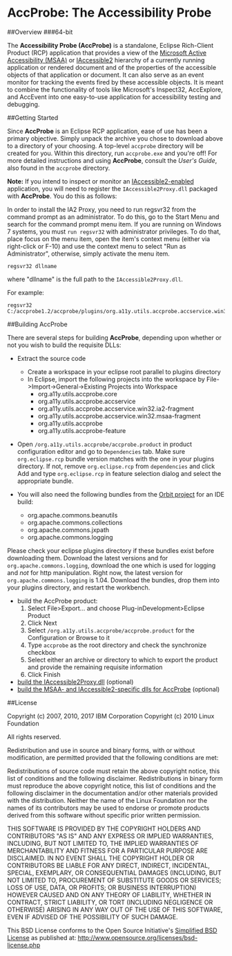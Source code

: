 # AccProbe: The Accessibility Probe

##Overview
###64-bit

The **Accessibility Probe (AccProbe)** is a standalone, Eclipse Rich-Client Product (RCP) application that provides a view of the [Microsoft Active Accessibility (MSAA)](http://msdn2.microsoft.com/en-us/library/ms697707.aspx) or [IAccessible2](http://a11y.org/ia2) hierarchy of a currently running application or rendered document and of the properties of the accessible objects of that application or document. It can also serve as an event monitor for tracking the events fired by these accessible objects. It is meant to combine the functionality of tools like Microsoft's Inspect32, AccExplore, and AccEvent into one easy-to-use application for accessibility testing and debugging.

##Getting Started

Since **AccProbe** is an Eclipse RCP application, ease of use has been a primary objective. Simply unpack the archive you chose to download above to a directory of your choosing. A top-level ```accprobe``` directory will be created for you. Within this directory, run ```accprobe.exe``` and you're off! For more detailed instructions and using **AccProbe**, consult the *User's Guide*, also found in the ```accprobe``` directory.

**Note:** If you intend to inspect or monitor an [IAccessible2-enabled](http://a11y.org/ia2) application, you will need to register the ```IAccessible2Proxy.dll``` packaged with **AccProbe**. You do this as follows:

In order to install the IA2 Proxy, you need to run regsvr32 from the command prompt as an administrator. To do this, go to the Start Menu and search for the command prompt menu item. If you are running on Windows 7 systems, you must ```run regsvr32``` with administrator privileges. To do that, place focus on the menu item, open the item's context menu (either via right-click or F-10) and use the context menu to select "Run as Administrator", otherwise, simply activate the menu item.
```
regsvr32 dllname
```
where "dllname" is the full path to the ```IAccessible2Proxy.dll```.

For example:

```
regsvr32 C:/accprobe1.2/accprobe/plugins/org.a11y.utils.accprobe.accservice.win32.ia2_1.2.0/IAccessible2Proxy.dll.
```

##Building AccProbe

There are several steps for building **AccProbe**, depending upon whether or not you wish to build the requisite DLLs:

* Extract the source code
    * Create a workspace in your eclipse root parallel to plugins directory
    * In Eclipse, import the following projects into the workspace by File->Import->General->Existing Projects into Workspace
        * org.a11y.utils.accprobe.core
        * org.a11y.utils.accprobe.accservice
        * org.a11y.utils.accprobe.accservice.win32.ia2-fragment
        * org.a11y.utils.accprobe.accservice.win32.msaa-fragment
        * org.a11y.utils.accprobe
        * org.a11y.utils.accprobe-feature

* Open ```/org.a11y.utils.accprobe/accprobe.product``` in product configuration editor and go to ```Dependencies``` tab. Make sure ```org.eclipse.rcp``` bundle version matches with the one in your plugins directory. If not, remove ```org.eclipse.rcp``` from ```dependencies``` and click Add and type ```org.eclipse.rcp``` in feature selection dialog and select the appropriate bundle.

* You will also need the following bundles from the [Orbit project](http://www.eclipse.org/orbit) for an IDE build:
    * org.apache.commons.beanutils
    * org.apache.commons.collections
    * org.apache.commons.jxpath
    * org.apache.commons.logging

Please check your eclipse plugins directory if these bundles exist before downloading them. Download the latest versions and for ```org.apache.commons.logging```, download the one which is used for logging and *not* for http manipulation. Right now, the latest version for ```org.apache.commons.logging``` is 1.04. Download the bundles, drop them into your plugins directory, and restart the workbench.

* build the AccProbe product:
    1. Select File>Export... and choose Plug-inDevelopment>Eclipse Product
    2. Click Next
    3. Select ```/org.a11y.utils.accprobe/accprobe.product``` for the Configuration or Browse to it
    4. Type ```accprobe``` as the root directory and check the synchronize checkbox
    5. Select either an archive or directory to which to export the product and provide the remaining requisite information
    6. Click Finish
* [build the IAccessible2Proxy.dll](http://www.linux-foundation.org/en/Accessibility/IAccessible2/ComProxyDLL) (optional)
* [build the MSAA- and IAccessible2-specific dlls for AccProbe](http://accessibility.linuxfoundation.org/a11yweb/util/accprobe/buildingAccprobeDlls.html) (optional)

##License

Copyright (c) 2007, 2010, 2017 IBM Corporation
Copyright (c) 2010 Linux Foundation

All rights reserved.

Redistribution and use in source and binary forms, with or without modification, are permitted provided that the following conditions are met:

Redistributions of source code must retain the above copyright notice, this list of conditions and the following disclaimer.
Redistributions in binary form must reproduce the above copyright notice, this list of conditions and the following disclaimer in the documentation and/or other materials provided with the distribution.
Neither the name of the Linux Foundation nor the names of its contributors may be used to endorse or promote products derived from this software without specific prior written permission.

THIS SOFTWARE IS PROVIDED BY THE COPYRIGHT HOLDERS AND CONTRIBUTORS "AS IS" AND ANY EXPRESS OR IMPLIED WARRANTIES, INCLUDING, BUT NOT LIMITED TO, THE IMPLIED WARRANTIES OF MERCHANTABILITY AND FITNESS FOR A PARTICULAR PURPOSE ARE DISCLAIMED. IN NO EVENT SHALL THE COPYRIGHT HOLDER OR CONTRIBUTORS BE LIABLE FOR ANY DIRECT, INDIRECT, INCIDENTAL, SPECIAL, EXEMPLARY, OR CONSEQUENTIAL DAMAGES (INCLUDING, BUT NOT LIMITED TO, PROCUREMENT OF SUBSTITUTE GOODS OR SERVICES; LOSS OF USE, DATA, OR PROFITS; OR BUSINESS INTERRUPTION) HOWEVER CAUSED AND ON ANY THEORY OF LIABILITY, WHETHER IN CONTRACT, STRICT LIABILITY, OR TORT (INCLUDING NEGLIGENCE OR OTHERWISE) ARISING IN ANY WAY OUT OF THE USE OF THIS SOFTWARE, EVEN IF ADVISED OF THE POSSIBILITY OF SUCH DAMAGE.

This BSD License conforms to the Open Source Initiative's [Simplified BSD License](http://www.opensource.org/licenses/bsd-license.php) as published at:
http://www.opensource.org/licenses/bsd-license.php
